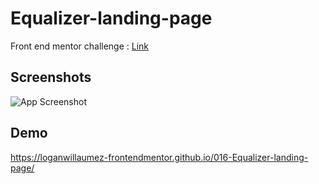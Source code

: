 # Equalizer-landing-page


Front end mentor challenge : [Link](https://www.frontendmentor.io/challenges/equalizer-landing-page-7VJ4gp3DE)


## Screenshots

![App Screenshot](https://user-images.githubusercontent.com/60406970/140931415-f557eb5b-14c4-4862-a3c5-cf5af4171a9c.png)


  
## Demo

https://loganwillaumez-frontendmentor.github.io/016-Equalizer-landing-page/

  
